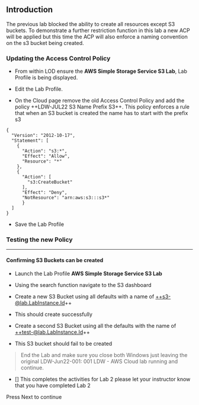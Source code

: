 ## Introduction

The previous lab blocked the ability to create all resources except S3 buckets.
To demonstrate a further restriction function in this lab a new ACP will be
applied but this time the ACP will also enforce a naming convention on the s3
bucket being created.

### Updating the Access Control Policy

-   From within LOD ensure the **AWS Simple Storage Service S3 Lab**, Lab
    Profile is being displayed.

-   Edit the Lab Profile.

-   On the Cloud page remove the old Access Control Policy and add the policy
    \++LDW-JUL22 S3 Name Prefix S3++. This policy enforces a rule that when an S3
    bucket is created the name has to start with the prefix s3

~~~~~~~~~~~~~~~~~~~~~~~~~~~~~~~~~~~~~~~~~~~~~~~~~~~~~~~~~~~~~~~~~~ AWSACP-nocopy
{
  "Version": "2012-10-17",
  "Statement": [
    {
      "Action": "s3:*",
      "Effect": "Allow",
      "Resource": "*"
    },
    {
      "Action": [
        "s3:CreateBucket"
      ],
      "Effect": "Deny",
      "NotResource": "arn:aws:s3:::s3*"
      }
  ]
}
~~~~~~~~~~~~~~~~~~~~~~~~~~~~~~~~~~~~~~~~~~~~~~~~~~~~~~~~~~~~~~~~~~~~~~~~~~~~~~~~

-   Save the Lab Profile

### Testing the new Policy

---

#### Confirming S3 Buckets can be created

-   Launch the Lab Profile **AWS Simple Storage Service S3 Lab**

-   Using the search function navigate to the S3 dashboard

-   Create a new S3 Bucket using all defaults with a name of ++s3-@lab.LabInstance.Id++

-   This should create successfully

-   Create a second S3 Bucket using all the defaults with the name of ++test-@lab.LabInstance.Id++

-   This S3 bucket should fail to be created

> End the Lab and make sure you close both Windows just leaving the original
    LDW-Jun22-001: 001 LDW - AWS Cloud lab running and continue.

-   [] This completes the activities for Lab 2 please let your instructor know
    that you have completed Lab 2

Press Next to continue
